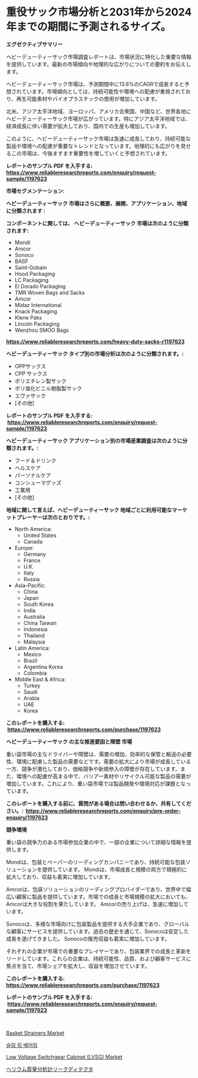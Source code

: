 <p><h1>重役サック市場分析と2031年から2024年までの期間に予測されるサイズ。</h1></p><p><strong>エグゼクティブサマリー</strong></p>
<p><p>ヘビーデューティーサック市場調査レポートは、市場状況に特化した重要な情報を提供しています。最新の市場傾向や地理的な広がりについての要約をお伝えします。</p><p>ヘビーデューティーサック市場は、予測期間中に13.6%のCAGRで成長すると予想されています。市場傾向としては、持続可能性や環境への配慮が重視されており、再生可能素材やバイオプラスチックの使用が増加しています。</p><p>北米、アジア太平洋地域、ヨーロッパ、アメリカ合衆国、中国など、世界各地にヘビーデューティーサック市場が広がっています。特にアジア太平洋地域では、経済成長に伴い需要が拡大しており、国内での生産も増加しています。</p><p>このように、ヘビーデューティーサック市場は急速に成長しており、持続可能な製品や環境への配慮が重要なトレンドとなっています。地理的にも広がりを見せるこの市場は、今後ますます重要性を増していくと予想されています。</p></p>
<p><strong>レポートのサンプル PDF を入手する: <a href="https://www.reliableresearchreports.com/enquiry/request-sample/1197623">https://www.reliableresearchreports.com/enquiry/request-sample/1197623</a></strong></p>
<p><strong>市場セグメンテーション:</strong></p>
<p><strong> ヘビーデューティーサック 市場はさらに概要、展開、アプリケーション、地域に分類されます :</strong></p>
<p><strong>コンポーネントに関しては、 ヘビーデューティーサック 市場は次のように分類されます: &nbsp;</strong></p>
<p><ul><li>Mondi</li><li>Amcor</li><li>Sonoco</li><li>BASF</li><li>Saint-Gobain</li><li>Hood Packaging</li><li>LC Packaging</li><li>El Dorado Packaging</li><li>TMR Woven Bags and Sacks</li><li>Amcor</li><li>Midaz International</li><li>Knack Packaging</li><li>Klene Paks</li><li>Lincoln Packaging</li><li>Wenzhou SMOO Bags</li></ul></p>
<p><strong><a href="https://www.reliableresearchreports.com/heavy-duty-sacks-r1197623">https://www.reliableresearchreports.com/heavy-duty-sacks-r1197623</a></strong></p>
<p><strong> ヘビーデューティーサック タイプ別の市場分析は次のように分類されます。:</strong></p>
<p><ul><li>OPPサックス</li><li>CPP サックス</li><li>ポリエチレン製サック</li><li>ポリ塩化ビニル樹脂製サック</li><li>エヴァサック</li><li>[その他]</li></ul></p>
<p><strong>レポートのサンプル PDF を入手する: &nbsp;<a href="https://www.reliableresearchreports.com/enquiry/request-sample/1197623">https://www.reliableresearchreports.com/enquiry/request-sample/1197623</a></strong></p>
<p><strong> ヘビーデューティーサック アプリケーション別の市場産業調査は次のように分類されます。:</strong></p>
<p><ul><li>フード＆ドリンク</li><li>ヘルスケア</li><li>パーソナルケア</li><li>コンシューマグッズ</li><li>工業用</li><li>[その他]</li></ul></p>
<p><strong>地域に関して言えば、ヘビーデューティーサック 地域ごとに利用可能なマーケットプレーヤーは次のとおりです。:</strong></p>
<p><ul>
    <li>
        North America:
        <ul>
            <li>United States</li>
            <li>Canada</li>
        </ul>
    </li>
    <li>
        Europe:
        <ul>
            <li>Germany</li>
            <li>France</li>
            <li>U.K.</li>
            <li>Italy</li>
            <li>Russia</li>
        </ul>
    </li>
    <li>
        Asia-Pacific:
        <ul>
            <li>China</li>
            <li>Japan</li>
            <li>South Korea</li>
            <li>India</li>
            <li>Australia</li>
            <li>China Taiwan</li>
            <li>Indonesia</li>
            <li>Thailand</li>
            <li>Malaysia</li>
        </ul>
    </li>
    <li>
        Latin America:
        <ul>
            <li>Mexico</li>
            <li>Brazil</li>
            <li>Argentina Korea</li>
            <li>Colombia</li>
        </ul>
    </li>
    <li>
        Middle East & Africa:
        <ul>
            <li>Turkey</li>
            <li>Saudi</li>
            <li>Arabia</li>
            <li>UAE</li>
            <li>Korea</li>
        </ul>
    </li>
    </ul></p>
<p><strong>このレポートを購入する: &nbsp;<a href="https://www.reliableresearchreports.com/purchase/1197623">https://www.reliableresearchreports.com/purchase/1197623</a></strong></p>
<p><strong>ヘビーデューティーサック の主な推進要因と障壁 市場</strong></p>
<p><p>重い袋市場の主なドライバーや障壁は、需要の増加、効率的な保管と輸送の必要性、環境に配慮した製品の需要などです。需要の拡大により市場が成長している一方、競争が激化しており、価格競争や新規参入の障壁が存在しています。また、環境への配慮が高まる中で、バリアー素材やリサイクル可能な製品の需要が増加しています。これにより、重い袋市場では製品開発や環境対応が課題となっています。</p></p>
<p><strong>このレポートを購入する前に、質問がある場合は問い合わせるか、共有してください。:&nbsp; <a href="https://www.reliableresearchreports.com/enquiry/pre-order-enquiry/1197623">https://www.reliableresearchreports.com/enquiry/pre-order-enquiry/1197623</a></strong></p>
<p><strong>競争環境</strong></p>
<p><p>重い袋の競争力のある市場参加企業の中で、一部の企業について詳細な情報を提供します。</p><p>Mondiは、包装とペーパーのリーディングカンパニーであり、持続可能な包装ソリューションを提供しています。 Mondiは、市場成長と規模の両方で積極的に拡大しており、収益も着実に増加しています。</p><p>Amcorは、包装ソリューションのリーディングプロバイダーであり、世界中で幅広い顧客に製品を提供しています。市場での成長と市場規模の拡大においても、Amcorは大きな役割を果たしています。 Amcorの売り上げは、急速に増加しています。</p><p>Sonocoは、多様な市場向けに包装製品を提供する大手企業であり、グローバルな顧客にサービスを提供しています。過去の歴史を通じて、Sonocoは安定した成長を遂げてきました。 Sonocoの販売収益も着実に増加しています。</p><p>それぞれの企業が市場での重要なプレイヤーであり、包装業界での成長と革新をリードしています。これらの企業は、持続可能性、品質、および顧客サービスに焦点を当て、市場シェアを拡大し、収益を増加させています。</p></p>
<p><strong>このレポートを購入する: &nbsp; <a href="https://www.reliableresearchreports.com/purchase/1197623">https://www.reliableresearchreports.com/purchase/1197623</a></strong></p>
<p><strong>レポートのサンプル PDF を入手する: &nbsp;<a href="https://www.reliableresearchreports.com/enquiry/request-sample/1197623">https://www.reliableresearchreports.com/enquiry/request-sample/1197623</a></strong><strong></strong></p>
<p>&nbsp;</p>
<p><p><a href="https://www.linkedin.com/pulse/basket-strainers-market-offer-valuable-insights-size-share-trends-gmycf?trackingId=G%2FmLH6ak41%2FJqcNj6n31Jw%3D%3D">Basket Strainers Market</a></p><p><a href="https://github.com/lzuwsfreyoq70/Market-Research-Report-List-1/blob/main/147171720952.md">슬링 링 베어링</a></p><p><a href="https://www.linkedin.com/pulse/low-voltage-switchgear-cabinet-lvsg-market-analysis-examines-its-z8ltf?trackingId=eDccSa3SJTK0uHZhmhXy7g%3D%3D">Low Voltage Switchgear Cabinet (LVSG) Market</a></p><p><a href="https://medium.com/@brittanyvon2023/%E3%83%98%E3%83%AA%E3%82%A6%E3%83%A0%E3%83%9E%E3%82%B9%E3%82%B9%E3%83%9A%E3%82%AF%E3%83%88%E3%83%AB%E3%83%AA%E3%83%BC%E3%82%AF%E6%A4%9C%E7%9F%A5%E5%99%A8%E5%B8%82%E5%A0%B4-%E5%B8%82%E5%A0%B4%E3%82%B7%E3%82%A7%E3%82%A2-%E5%B8%82%E5%A0%B4%E3%83%88%E3%83%AC%E3%83%B3%E3%83%89-%E3%81%8A%E3%82%88%E3%81%B3%E5%B0%86%E6%9D%A5%E3%81%AE%E6%88%90%E9%95%B7%E3%82%92%E6%8E%A2%E3%82%8B-407244f8b680">ヘリウム質量分析計リークディテクタ</a></p></p>
